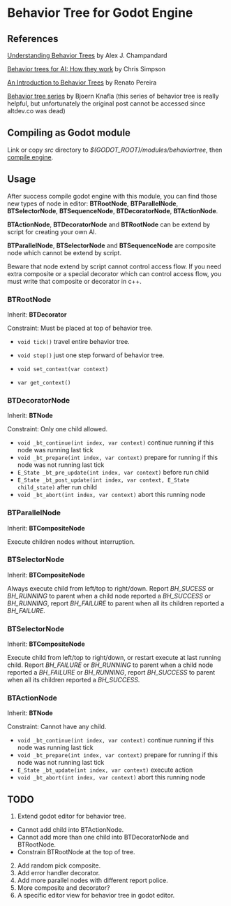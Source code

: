 # Behavior Tree for Godot Engine
## References
[Understanding Behavior Trees](http://aigamedev.com/open/article/bt-overview/) by Alex J. Champandard

[Behavior trees for AI: How they work](http://www.gamasutra.com/blogs/ChrisSimpson/20140717/221339/Behavior_trees_for_AI_How_they_work.php) by Chris Simpson

[An Introduction to Behavior Trees](http://guineashots.com/2014/07/25/an-introduction-to-behavior-trees-part-1/) by Renato Pereira

[Behavior tree series](http://web.archive.org/web/20140723035304/http://www.altdev.co/2011/02/24/introduction-to-behavior-trees/) by Bjoern Knafla
(this series of behavior tree is really helpful, but unfortunately the original post cannot be accessed since altdev.co was dead)

## Compiling as Godot module

Link or copy *src* directory to *$(GODOT_ROOT)/modules/behaviortree*, then [compile engine](https://github.com/okamstudio/godot/wiki/advanced#compiling--running).

## Usage

After success compile godot engine with this module, you can find those new types of node in editor:
**BTRootNode**, **BTParallelNode**, **BTSelectorNode**, **BTSequenceNode**, **BTDecoratorNode**, **BTActionNode**.

**BTActionNode**, **BTDecoratorNode** and **BTRootNode** can be extend by script for creating your own AI.

**BTParallelNode**, **BTSelectorNode** and **BTSequenceNode** are composite node which cannot be extend by script.

Beware that node extend by script cannot control access flow. If you need extra composite or a special decorator which can control access flow, you must write that composite or decorator in c++.

### BTRootNode

Inherit: **BTDecorator**

Constraint: Must be placed at top of behavior tree.
- `void tick()`
travel entire behavior tree.

- `void step()`
just one step forward of behavior tree.

- `void set_context(var context)`

- `var get_context()`

### BTDecoratorNode

Inherit: **BTNode**

Constraint: Only one child allowed.

- `void _bt_continue(int index, var context)` continue running if this node was running last tick
- `void _bt_prepare(int index, var context)` prepare for running if this node was not running last tick
- `E_State _bt_pre_update(int index, var context)` before run child
- `E_State _bt_post_update(int index, var context, E_State child_state)` after run child
- `void _bt_abort(int index, var context)` abort this running node

### BTParallelNode

Inherit: **BTCompositeNode**

Execute children nodes without interruption.

### BTSelectorNode

Inherit: **BTCompositeNode**

Always execute child from left/top to right/down. Report *BH_SUCESS* or *BH_RUNNING* to parent when a child node reported a *BH_SUCCESS* or *BH_RUNNING*, report *BH_FAILURE* to parent when all its children reported a *BH_FAILURE*.

### BTSelectorNode

Inherit: **BTCompositeNode**

Execute child from left/top to right/down, or restart execute at last running child. Report *BH_FAILURE* or *BH_RUNNING* to parent when a child node reported a *BH_FAILURE* or *BH_RUNNING*, report *BH_SUCCESS* to parent when all its children reported a *BH_SUCCESS*.

### BTActionNode

Inherit: **BTNode**

Constraint: Cannot have any child.
- `void _bt_continue(int index, var context)` continue running if this node was running last tick
- `void _bt_prepare(int index, var context)` prepare for running if this node was not running last tick
- `E_State _bt_update(int index, var context)` execute action
- `void _bt_abort(int index, var context)` abort this running node

## TODO
1. Extend godot editor for behavior tree.
  - Cannot add child into BTActionNode.
  - Cannot add more than one child into BTDecoratorNode and BTRootNode.
  - Constrain BTRootNode at the top of tree.
2. Add random pick composite.
3. Add error handler decorator.
4. Add more parallel nodes with different report police.
5. More composite and decorator?
6. A specific editor view for behavior tree in godot editor.
